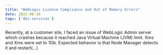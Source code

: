 ```yaml
---
title: "WebLogic Licence Compliance and Out of Memory Errors"
date: 2022-06-26
tags: ['dbi-services']
---
```

Recently, at a customer site, I faced an issue of WebLogic Admin server which crashes because it reached Java Virtual Machine (JVM) limit. Xms and Xmx were set to 1Gb. Expected behavior is that Node Manager detects it and restart(…)